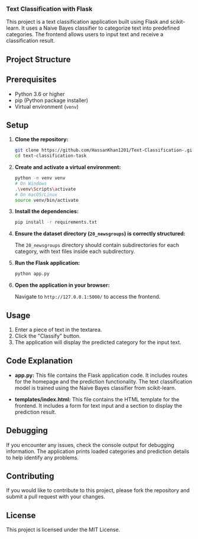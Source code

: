 ### Text Classification with Flask

This project is a text classification application built using Flask and scikit-learn. It uses a Naive Bayes classifier to categorize text into predefined categories. The frontend allows users to input text and receive a classification result.

## Project Structure


## Prerequisites

- Python 3.6 or higher
- pip (Python package installer)
- Virtual environment (`venv`)

## Setup

1. **Clone the repository:**

    ```bash
    git clone https://github.com/HassanKhan1201/Text-Classification-.git
    cd text-classification-task
    ```

2. **Create and activate a virtual environment:**

    ```bash
    python -m venv venv
    # On Windows
    .\venv\Scripts\activate
    # On macOS/Linux
    source venv/bin/activate
    ```

3. **Install the dependencies:**

    ```bash
    pip install -r requirements.txt
    ```

4. **Ensure the dataset directory (`20_newsgroups`) is correctly structured:**

    The `20_newsgroups` directory should contain subdirectories for each category, with text files inside each subdirectory.

5. **Run the Flask application:**

    ```bash
    python app.py
    ```

6. **Open the application in your browser:**

    Navigate to `http://127.0.0.1:5000/` to access the frontend.

## Usage

1. Enter a piece of text in the textarea.
2. Click the "Classify" button.
3. The application will display the predicted category for the input text.

## Code Explanation

- **app.py:** This file contains the Flask application code. It includes routes for the homepage and the prediction functionality. The text classification model is trained using the Naive Bayes classifier from scikit-learn.

- **templates/index.html:** This file contains the HTML template for the frontend. It includes a form for text input and a section to display the prediction result.

## Debugging

If you encounter any issues, check the console output for debugging information. The application prints loaded categories and prediction details to help identify any problems.

## Contributing

If you would like to contribute to this project, please fork the repository and submit a pull request with your changes.

## License

This project is licensed under the MIT License.


